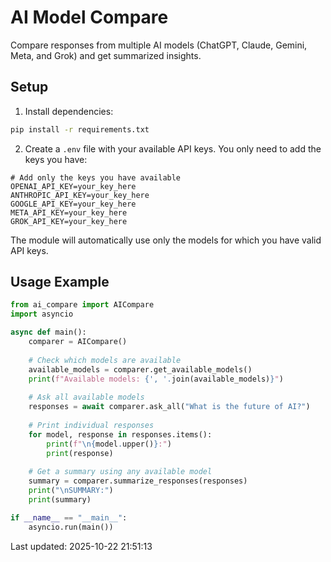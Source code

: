 # AI Model Compare

Compare responses from multiple AI models (ChatGPT, Claude, Gemini, Meta, and Grok) and get summarized insights.

## Setup

1. Install dependencies:
```bash
pip install -r requirements.txt
```

2. Create a `.env` file with your available API keys. You only need to add the keys you have:
```
# Add only the keys you have available
OPENAI_API_KEY=your_key_here
ANTHROPIC_API_KEY=your_key_here
GOOGLE_API_KEY=your_key_here
META_API_KEY=your_key_here
GROK_API_KEY=your_key_here
```

The module will automatically use only the models for which you have valid API keys.

## Usage Example

```python
from ai_compare import AICompare
import asyncio

async def main():
    comparer = AICompare()
    
    # Check which models are available
    available_models = comparer.get_available_models()
    print(f"Available models: {', '.join(available_models)}")
    
    # Ask all available models
    responses = await comparer.ask_all("What is the future of AI?")
    
    # Print individual responses
    for model, response in responses.items():
        print(f"\n{model.upper()}:")
        print(response)
    
    # Get a summary using any available model
    summary = comparer.summarize_responses(responses)
    print("\nSUMMARY:")
    print(summary)

if __name__ == "__main__":
    asyncio.run(main())
```


Last updated: 2025-10-22 21:51:13